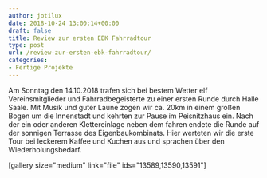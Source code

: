 ```yaml
---
author: jotilux
date: 2018-10-24 13:00:14+00:00
draft: false
title: Review zur ersten EBK Fahrradtour
type: post
url: /review-zur-ersten-ebk-fahrradtour/
categories:
- Fertige Projekte
---
```


Am Sonntag den 14.10.2018 trafen sich bei bestem Wetter elf Vereinsmitglieder und Fahrradbegeisterte zu einer ersten Runde durch Halle Saale. <!-- more -->Mit Musik und guter Laune zogen wir ca. 20km in einem großen Bogen um die Innenstadt und kehrten zur Pause im Peisnitzhaus ein. Nach der ein oder anderen Klettereinlage neben dem fahren endete die Runde auf der sonnigen Terrasse des Eigenbaukombinats. Hier werteten wir die erste Tour bei leckerem Kaffee und Kuchen aus und sprachen über den Wiederholungsbedarf.

[gallery size="medium" link="file" ids="13589,13590,13591"]
